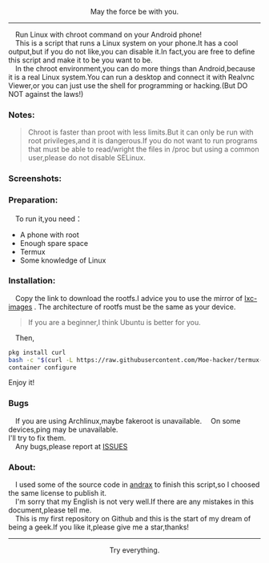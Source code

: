 <p align="center">May the force be with you.</p>         

-----------     
&emsp;Run Linux with chroot command on your Android phone!      
&emsp;This is a script that runs a Linux system on your phone.It has a cool output,but if you do not like,you can disable it.In fact,you are free to define this script and make it to be you want to be.      
&emsp;In the chroot environment,you can do more things than Android,because it is a real Linux system.You can run a desktop and connect it with Realvnc Viewer,or you can just use the shell for programming or hacking.(But DO NOT against the laws!)
### Notes:      
> Chroot is faster than proot with less limits.But it can only be run with root privileges,and it is dangerous.If you do not want to run programs that must be able to read/wright the files in /proc but using a common user,please do not disable SELinux.      
### Screenshots:

### Preparation:      
&emsp;To run it,you need：      
- A phone with root       
- Enough spare space      
- Termux       
- Some knowledge of Linux      
### Installation:
&emsp;Copy the link to download the rootfs.I advice you to use the mirror of [lxc-images](https://mirrors.tuna.tsinghua.edu.cn/lxc-images/images) . The architecture of rootfs must be the same as your device.   
> If you are a beginner,I think Ubuntu is better for you.        

&emsp;Then,
```sh
pkg install curl
bash -c "$(curl -L https://raw.githubusercontent.com/Moe-hacker/termux-container/main/install.sh)"
container configure
```
Enjoy it!
### Bugs      
&emsp;If you are using Archlinux,maybe fakeroot is unavailable.
&emsp;On some devices,ping may be unavailable.      
I'll try to fix them.       
&emsp;Any bugs,please report at [ISSUES](https://github.com/Moe-hacker/termux-container/issues)
### About:      
&emsp;I used some of the source code in [andrax](https://gitlab.com/crk-mythical/andrax-hackers-platform-v5-2) to finish this script,so I choosed the same license to publish it.      
&emsp;I'm sorry that my English is not very well.If there are any mistakes in this document,please tell me.      
&emsp;This is my first repository on Github and this is the start of my dream of being a geek.If you like it,please give me a star,thanks!       

--------
<p align="center">Try everything.</p>         
